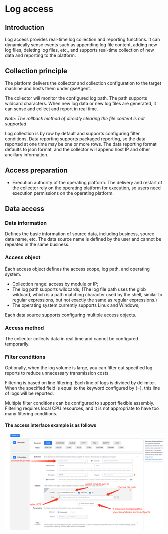 # Log access

## Introduction

Log access provides real-time log collection and reporting functions. It can dynamically sense events such as appending log file content, adding new log files, deleting log files, etc., and supports real-time collection of new data and reporting to the platform.

## Collection principle

The platform delivers the collector and collection configuration to the target machine and hosts them under gseAgent.

The collector will monitor the configured log path. The path supports wildcard characters. When new log data or new log files are generated, it can sense and collect and report in real time.

_Note: The rollback method of directly clearing the file content is not supported_

Log collection is by row by default and supports configuring filter conditions. Data reporting supports packaged reporting, so the data reported at one time may be one or more rows. The data reporting format defaults to json format, and the collector will append host IP and other ancillary information.

## Access preparation

* Execution authority of the operating platform. The delivery and restart of the collector rely on the operating platform for execution, so users need execution permissions on the operating platform.

## Data access

### Data information

Defines the basic information of source data, including business, source data name, etc. The data source name is defined by the user and cannot be repeated in the same business.

### Access object

Each access object defines the access scope, log path, and operating system.

* Collection range: access by module or IP;
* The log path supports wildcards; (The log file path uses the glob wildcard, which is a path matching character used by the shell, similar to regular expressions, but not exactly the same as regular expressions.)
* The operating system currently supports Linux and Windows;

Each data source supports configuring multiple access objects.

### Access method

The collector collects data in real time and cannot be configured temporarily.

### Filter conditions

Optionally, when the log volume is large, you can filter out specified log reports to reduce unnecessary transmission costs.

Filtering is based on line filtering. Each line of logs is divided by delimiter. When the specified field is equal to the keyword configured by \(=\), this line of logs will be reported.

Multiple filter conditions can be configured to support flexible assembly. Filtering requires local CPU resources, and it is not appropriate to have too many filtering conditions.

#### The access interface example is as follows

![](../../../../assets/new_access_log.png)